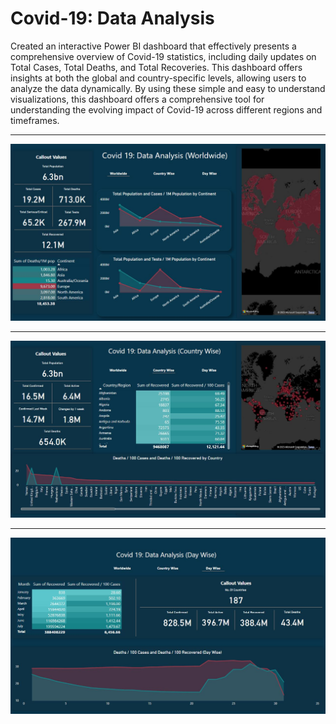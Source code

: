 <h1> Covid-19: Data Analysis </h1>
Created an interactive Power BI dashboard that effectively presents a comprehensive overview of Covid-19 statistics, including daily updates on Total Cases, Total Deaths, and Total Recoveries. This dashboard offers insights at both the global and country-specific levels, allowing users to analyze the data dynamically. By using these simple and easy to understand visualizations, this dashboard offers a comprehensive tool for understanding the evolving impact of Covid-19 across different regions and timeframes.
<hr>
<img src="Dashboard 1.JPG">
<hr>
<img src="Dashboard 2.JPG">
<hr>
<img src="Dashboard 3.JPG">

